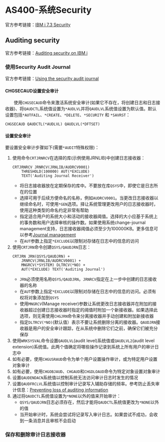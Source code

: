 # AS400-系统Security
官方参考链接：[IBM i 7.3 Security](https://www.ibm.com/docs/zh/i/7.3?topic=security)
## Auditing security
官方参考链接：[Auditing security on IBM i](https://www.ibm.com/docs/zh/i/7.3?topic=reference-auditing-security-i)
### 使用Security Audit Journal
官方参考链接：[Using the security audit journal](https://www.ibm.com/docs/zh/i/7.3?topic=i-using-security-audit-journal)
#### CHGSECAUD设置安全审计
&#8195;&#8195;使用`CHGSECAUD`命令来激活系统安全审计(如果它不存在，将创建日志和日志接收器)、将`QAUDCTL`系统值设置为`*AUDLVL`并将`QAUDLVL`系统值设置为默认值。默认设置包括`*AUTFAIL`、`*CREATE`、`*DELETE`、`*SECURITY` 和 `*SAVRST`：
```
CHGSECAUD QAUDCTL(*AUDLVL) QAUDLVL(*DFTSET)
```
#### 设置安全审计
要设置安全审计步骤如下(需要`*AUDIT`特殊权限)：
1. 使用命令`CRTJRNRCV`在选择的库(示例使用JRNLIB)中创建日志接收器：
    ```
    CRTJRNRCV JRNRCV(JRNLIB/AUDRCV0001)
        THRESHOLD(100000) AUT(*EXCLUDE)
        TEXT('Auditing Journal Receiver')
    ```
    - 将日志接收器放在定期保存的库中。不要放在库`QSYS`中，即使它是日志所在的位置
    - 选择可用于后续方便命名的名称，例如`AUDRCV0001`。当更改日志接收器以继续命名时，可使用`*GEN`选项。择让系统管理更改用户的日志接收器时，使用这种类型的命名约定非常有帮助
    - 指定适合用户的系统大小和活动的接收器阈值。选择的大小应基于系统上的事务数和用户选择审核的操作数。如果使用系统change-journal management支持，日志接收器阈值必须至少为100000KB。更多信息可以参考[Journal management](https://www.ibm.com/docs/zh/i/7.3?topic=management-journal)
    - 在`AUT`参数上指定`*EXCLUDE`以限制对存储在日志中的信息的访问
2. 使用`CRTJRN`命令创建`QSYS/QAUDJRN`日志：
    ```
    CRTJRN JRN(QSYS/QAUDJRN) +
        JRNRCV(JRNLIB/AUDRCV0001) +
        MNGRCV(*SYSTEM) DLTRCV(*NO) +
        AUT(*EXCLUDE) TEXT('Auditing Journal')
    ```
    - `JRN`必须使用名称`QSYS/QAUDJRN`，`JRNRCV`指定在上一步中创建的日志接收器的名称
    - 在`AUT`参数上指定`*EXCLUDE`以限制对存储在日志中的信息的访问。必须有权将对象添加到`QSYS`
    - 使用`MNGRCV`(Manage receiver)参数让系统更改日志接收器并在附加的接收器超过创建日志接收器时指定的阈值时附加一个新接收器。如果选择此选项，则无需使用`CHGJRN`命令来分离接收器并手动创建和附加新接收器
    - 指定`DLTRCV(*NO)`(默认值）表示不要让系统删除分离的接收器。`QAUDJRN`接收器是用户的安全审计跟踪，在从系统中删除它们之前，确保它们被充分保存
3. 使用`WRKSYSVAL`命令设置`QAUDLVL`(audit level)系统值或`QAUDLVL2`(audit level extension)系统值。此两个值确定将哪些操作记录到系统上所有用户的审计日志中
4. 如有必要，使用`CHGUSRAUD`命令为单个用户设置操作审计，或为特定用户设置对象审计
5. 如有必要，使用`CHGOBJAUD`、`CHGAUD`和`CHGDLOAUD`命令为特定对象设置对象审计
6. 设置`QAUDENDACN`系统值以控制系统无法访问审计日志时发生的情况
7. 设置`QAUDFRCLVL`系统值以控制审计记录写入辅助存储的频率。参考防止丢失审计信息：[Preventing loss of auditing information](https://www.ibm.com/docs/zh/i/7.3?topic=auditing-preventing-loss-information#rzarlaudprv)
8. 通过将`QAUDCTL`系统值设置为`*NONE`以外的值来开始审计：
    - `QSYS/QAUDJRN`日志必须存在，然后才能将`QAUDCTL`系统值更改为`*NONE`以外的值
    - 当开始审计时，系统会尝试将记录写入审计日志。如果尝试不成功，会收到一条消息并且审核不会启动

### 保存和删除审计日志接收器